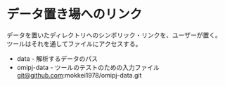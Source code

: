 データ置き場へのリンク
========

データを置いたディレクトリへのシンボリック・リンクを、ユーザーが置く。
ツールはそれを通してファイルにアクセスする。

* data       - 解析するデータのパス
* omipj-data - ツールのテストのための入力ファイル
               git@github.com:mokkei1978/omipj-data.git
